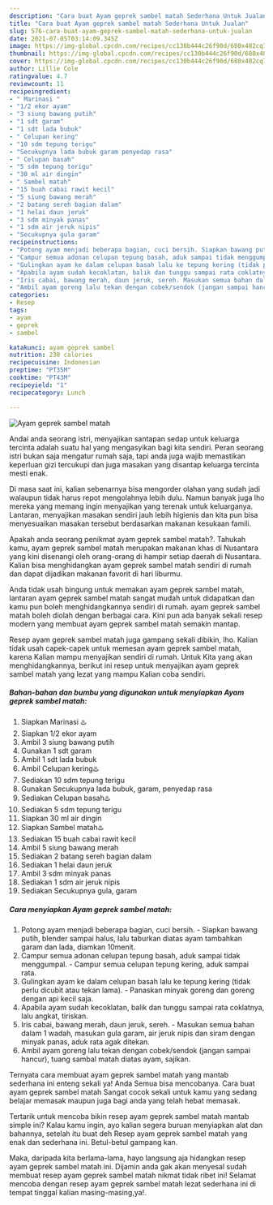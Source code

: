 ```yaml
---
description: "Cara buat Ayam geprek sambel matah Sederhana Untuk Jualan"
title: "Cara buat Ayam geprek sambel matah Sederhana Untuk Jualan"
slug: 576-cara-buat-ayam-geprek-sambel-matah-sederhana-untuk-jualan
date: 2021-07-05T03:14:09.345Z
image: https://img-global.cpcdn.com/recipes/cc130b444c26f90d/680x482cq70/ayam-geprek-sambel-matah-foto-resep-utama.jpg
thumbnail: https://img-global.cpcdn.com/recipes/cc130b444c26f90d/680x482cq70/ayam-geprek-sambel-matah-foto-resep-utama.jpg
cover: https://img-global.cpcdn.com/recipes/cc130b444c26f90d/680x482cq70/ayam-geprek-sambel-matah-foto-resep-utama.jpg
author: Lillie Cole
ratingvalue: 4.7
reviewcount: 11
recipeingredient:
- " Marinasi "
- "1/2 ekor ayam"
- "3 siung bawang putih"
- "1 sdt garam"
- "1 sdt lada bubuk"
- " Celupan kering"
- "10 sdm tepung terigu"
- "Secukupnya lada bubuk garam penyedap rasa"
- " Celupan basah"
- "5 sdm tepung terigu"
- "30 ml air dingin"
- " Sambel matah"
- "15 buah cabai rawit kecil"
- "5 siung bawang merah"
- "2 batang sereh bagian dalam"
- "1 helai daun jeruk"
- "3 sdm minyak panas"
- "1 sdm air jeruk nipis"
- "Secukupnya gula garam"
recipeinstructions:
- "Potong ayam menjadi beberapa bagian, cuci bersih. Siapkan bawang putih, blender sampai halus, lalu taburkan diatas ayam tambahkan garam dan lada, diamkan 10menit."
- "Campur semua adonan celupan tepung basah, aduk sampai tidak menggumpal. Campur semua celupan tepung kering, aduk sampai rata."
- "Gulingkan ayam ke dalam celupan basah lalu ke tepung kering (tidak perlu dicubit atau tekan lama). Panaskan minyak goreng dan goreng dengan api kecil saja."
- "Apabila ayam sudah kecoklatan, balik dan tunggu sampai rata coklatnya, lalu angkat, tiriskan."
- "Iris cabai, bawang merah, daun jeruk, sereh. Masukan semua bahan dalam 1 wadah, masukan gula garam, air jeruk nipis dan siram dengan minyak panas, aduk rata agak ditekan."
- "Ambil ayam goreng lalu tekan dengan cobek/sendok (jangan sampai hancur), tuang sambal matah diatas ayam, sajikan."
categories:
- Resep
tags:
- ayam
- geprek
- sambel

katakunci: ayam geprek sambel 
nutrition: 230 calories
recipecuisine: Indonesian
preptime: "PT35M"
cooktime: "PT43M"
recipeyield: "1"
recipecategory: Lunch

---
```



![Ayam geprek sambel matah](https://img-global.cpcdn.com/recipes/cc130b444c26f90d/680x482cq70/ayam-geprek-sambel-matah-foto-resep-utama.jpg)

Andai anda seorang istri, menyajikan santapan sedap untuk keluarga tercinta adalah suatu hal yang mengasyikan bagi kita sendiri. Peran seorang istri bukan saja mengatur rumah saja, tapi anda juga wajib memastikan keperluan gizi tercukupi dan juga masakan yang disantap keluarga tercinta mesti enak.

Di masa  saat ini, kalian sebenarnya bisa mengorder olahan yang sudah jadi walaupun tidak harus repot mengolahnya lebih dulu. Namun banyak juga lho mereka yang memang ingin menyajikan yang terenak untuk keluarganya. Lantaran, menyajikan masakan sendiri jauh lebih higienis dan kita pun bisa menyesuaikan masakan tersebut berdasarkan makanan kesukaan famili. 



Apakah anda seorang penikmat ayam geprek sambel matah?. Tahukah kamu, ayam geprek sambel matah merupakan makanan khas di Nusantara yang kini disenangi oleh orang-orang di hampir setiap daerah di Nusantara. Kalian bisa menghidangkan ayam geprek sambel matah sendiri di rumah dan dapat dijadikan makanan favorit di hari liburmu.

Anda tidak usah bingung untuk memakan ayam geprek sambel matah, lantaran ayam geprek sambel matah sangat mudah untuk didapatkan dan kamu pun boleh menghidangkannya sendiri di rumah. ayam geprek sambel matah boleh diolah dengan berbagai cara. Kini pun ada banyak sekali resep modern yang membuat ayam geprek sambel matah semakin mantap.

Resep ayam geprek sambel matah juga gampang sekali dibikin, lho. Kalian tidak usah capek-capek untuk memesan ayam geprek sambel matah, karena Kalian mampu menyajikan sendiri di rumah. Untuk Kita yang akan menghidangkannya, berikut ini resep untuk menyajikan ayam geprek sambel matah yang lezat yang mampu Kalian coba sendiri.

<!--inarticleads1-->

##### Bahan-bahan dan bumbu yang digunakan untuk menyiapkan Ayam geprek sambel matah:

1. Siapkan  Marinasi ♨️
1. Siapkan 1/2 ekor ayam
1. Ambil 3 siung bawang putih
1. Gunakan 1 sdt garam
1. Ambil 1 sdt lada bubuk
1. Ambil  Celupan kering♨️
1. Sediakan 10 sdm tepung terigu
1. Gunakan Secukupnya lada bubuk, garam, penyedap rasa
1. Sediakan  Celupan basah♨️
1. Sediakan 5 sdm tepung terigu
1. Siapkan 30 ml air dingin
1. Siapkan  Sambel matah♨️
1. Sediakan 15 buah cabai rawit kecil
1. Ambil 5 siung bawang merah
1. Sediakan 2 batang sereh bagian dalam
1. Sediakan 1 helai daun jeruk
1. Ambil 3 sdm minyak panas
1. Sediakan 1 sdm air jeruk nipis
1. Sediakan Secukupnya gula, garam




<!--inarticleads2-->

##### Cara menyiapkan Ayam geprek sambel matah:

1. Potong ayam menjadi beberapa bagian, cuci bersih. - Siapkan bawang putih, blender sampai halus, lalu taburkan diatas ayam tambahkan garam dan lada, diamkan 10menit.
1. Campur semua adonan celupan tepung basah, aduk sampai tidak menggumpal. - Campur semua celupan tepung kering, aduk sampai rata.
1. Gulingkan ayam ke dalam celupan basah lalu ke tepung kering (tidak perlu dicubit atau tekan lama). - Panaskan minyak goreng dan goreng dengan api kecil saja.
1. Apabila ayam sudah kecoklatan, balik dan tunggu sampai rata coklatnya, lalu angkat, tiriskan.
1. Iris cabai, bawang merah, daun jeruk, sereh. - Masukan semua bahan dalam 1 wadah, masukan gula garam, air jeruk nipis dan siram dengan minyak panas, aduk rata agak ditekan.
1. Ambil ayam goreng lalu tekan dengan cobek/sendok (jangan sampai hancur), tuang sambal matah diatas ayam, sajikan.




Ternyata cara membuat ayam geprek sambel matah yang mantab sederhana ini enteng sekali ya! Anda Semua bisa mencobanya. Cara buat ayam geprek sambel matah Sangat cocok sekali untuk kamu yang sedang belajar memasak maupun juga bagi anda yang telah hebat memasak.

Tertarik untuk mencoba bikin resep ayam geprek sambel matah mantab simple ini? Kalau kamu ingin, ayo kalian segera buruan menyiapkan alat dan bahannya, setelah itu buat deh Resep ayam geprek sambel matah yang enak dan sederhana ini. Betul-betul gampang kan. 

Maka, daripada kita berlama-lama, hayo langsung aja hidangkan resep ayam geprek sambel matah ini. Dijamin anda gak akan menyesal sudah membuat resep ayam geprek sambel matah nikmat tidak ribet ini! Selamat mencoba dengan resep ayam geprek sambel matah lezat sederhana ini di tempat tinggal kalian masing-masing,ya!.

